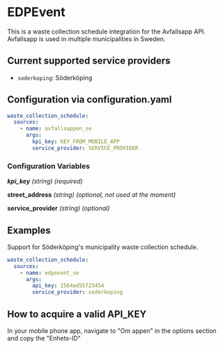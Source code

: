 # EDPEvent

This is a waste collection schedule integration for the Avfallsapp API. Avfallsapp is used in multiple municipalities in Sweden.

## Current supported service providers
<!--Begin of service section-->
- `soderkoping`: Söderköping
<!--End of service section-->

<!-- `atvidaberg`: Åtvidaberg (not supported but could be added)
`boras`: Borås (not supported but could be added)
`finspang`: Finspång (not supported but could be added)
`gullspang`: Gullspång (not supported but could be added)
`habo`: Habo (not supported but could be added)
`kil`: Kil (not supported but could be added)
`kinda`: Kinda (not supported but could be added)
`knivsta`: Knivsta (not supported but could be added)
`kungsbacka`: Hungsbacka (not supported but could be added)
`molndal`: Mölndal (not supported but could be added)
`motala`: Motala (not supported but could be added)
`sigtuna`: Sigtuna (not supported but could be added)
`soderhamn`: Söderhamn (not supported but could be added)
`ulricehamn`: Ulricehamn (not supported but could be added)
`vallentuna`: Vallentuna (not supported but could be added)
`vanersborg`: Vänerborg (not supported but could be added)

`avfallsappen`:
`munipal`:

`dalavatten`:
`june`:
`nodava`:
`nodra`:
`rambo`:
`sysav`:
`upplands-bro`:
`vafab`:  -->

## Configuration via configuration.yaml

```yaml
waste_collection_schedule:
  sources:
    - name: avfallsappen_se
      args:
        kpi_key: KEY_FROM_MOBILE_APP
        service_provider: SERVICE_PROVIDER
```

### Configuration Variables

***kpi_key***
*(string) (required)*

**street_address**
*(string) (optional, not used at the moment)*

**service_provider**
*(string) (optional)*

## Examples

Support for Söderköping's municipality waste collection schedule.

```yaml
waste_collection_schedule:
  sources:
    - name: edpevent_se
      args:
        api_key: 1564ad55f23454
        service_provider: soderkoping
```

## How to acquire a valid API_KEY

In your mobile phone app, navigate to "Om appen" in the options section and copy the "Enhets-ID"
